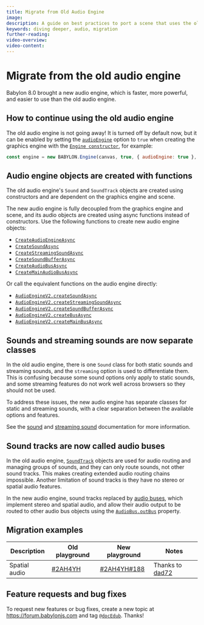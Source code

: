 ```yaml
---
title: Migrate from Old Audio Engine
image:
description: A guide on best practices to port a scene that uses the old audio engine to the new audio engine v2
keywords: diving deeper, audio, migration
further-reading:
video-overview:
video-content:
---
```


# Migrate from the old audio engine

Babylon 8.0 brought a new audio engine, which is faster, more powerful, and easier to use than the old audio engine.
## How to continue using the old audio engine

The old audio engine is not going away! It is turned off by default now, but it can be enabled by setting the [`audioEngine`](/typedoc/interfaces/BABYLON.EngineOptions#audioengine) option to `true` when creating the graphics engine with the [`Engine constructor`](/typedoc/classes/BABYLON.Engine#constructor), for example:

```javascript
const engine = new BABYLON.Engine(canvas, true, { audioEngine: true }, true);
```

## Audio engine objects are created with functions

The old audio engine's `Sound` and `SoundTrack` objects are created using constructors and are dependent on the graphics engine and scene.

The new audio engine is fully decoupled from the graphics engine and scene, and its audio objects are created using async functions instead of constructors. Use the following functions to create new audio engine objects:

- [`CreateAudioEngineAsync`](/typedoc/functions/BABYLON.CreateAudioEngineAsync)
- [`CreateSoundAsync`](/typedoc/functions/BABYLON.CreateSoundAsync)
- [`CreateStreamingSoundAsync`](/typedoc/functions/BABYLON.CreateStreamingSoundAsync)
- [`CreateSoundBufferAsync`](/typedoc/functions/BABYLON.CreateSoundBufferAsync)
- [`CreateAudioBusAsync`](/typedoc/functions/BABYLON.CreateAudioBusAsync)
- [`CreateMainAudioBusAsync`](/typedoc/functions/BABYLON.CreateMainAudioBusAsync)

Or call the equivalent functions on the audio engine directly:

- [`AudioEngineV2.createSoundAsync`](/typedoc/classes/BABYLON.AudioEngineV2#createsoundasync)
- [`AudioEngineV2.createStreamingSoundAsync`](/typedoc/classes/BABYLON.AudioEngineV2#createstreamingsoundasync)
- [`AudioEngineV2.createSoundBufferAsync`](/typedoc/classes/BABYLON.AudioEngineV2#createsoundbufferasync)
- [`AudioEngineV2.createBusAsync`](/typedoc/classes/BABYLON.AudioEngineV2#createbusasync)
- [`AudioEngineV2.createMainBusAsync`](/typedoc/classes/BABYLON.AudioEngineV2#createmainbusasync)

## Sounds and streaming sounds are now separate classes

In the old audio engine, there is one `Sound` class for both static sounds and streaming sounds, and the `streaming` option is used to differentiate them. This is confusing because some sound options only apply to static sounds, and some streaming features do not work well across browsers so they should not be used.

To address these issues, the new audio engine has separate classes for static and streaming sounds, with a clear separation between the available options and features.


See the [sound](../playingSoundsMusic/#playing-a-sound) and [streaming sound](../playingSoundsMusic/#streaming-a-sound) documentation for more information.

## Sound tracks are now called audio buses

In the old audio engine, [`SoundTrack`](/typedoc/classes/BABYLON.SoundTrack) objects are used for audio routing and managing groups of sounds, and they can only route sounds, not other sound tracks. This makes creating extended audio routing chains impossible. Another limitation of sound tracks is they have no stereo or spatial audio features.

In the new audio engine, sound tracks replaced by [audio buses](../playingSoundsMusic/#audio-buses), which implement stereo and spatial audio, and allow their audio output to be routed to other audio bus objects using the [`AudioBus.outBus`](/typedoc/classes/BABYLON.AudioBus#outbus) property.

## Migration examples

Description | Old playground | New playground | Notes
-|-|-|-
Spatial audio | [#2AH4YH](https://playground.babylonjs.com/#2AH4YH) | [#2AH4YH#188](https://playground.babylonjs.com/#2AH4YH#188) | Thanks to [dad72](https://forum.babylonjs.com/u/dad72/summary)

## Feature requests and bug fixes

To request new features or bug fixes, create a new topic at https://forum.babylonjs.com and tag [`@docEdub`](https://forum.babylonjs.com/u/docedub/summary). Thanks!
